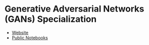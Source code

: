 # Generative Adversarial Networks (GANs) Specialization

- [Website](https://www.coursera.org/learn/build-basic-generative-adversarial-networks-gans/)
- [Public Notebooks](https://colab.research.google.com/github/https-deeplearning-ai/GANs-Public/)
